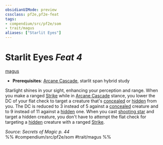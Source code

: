 ```yaml
---
obsidianUIMode: preview
cssclass: pf2e,pf2e-feat
tags:
- compendium/src/pf2e/som
- trait/magus
aliases: ["Starlit Eyes"]
---
```

# Starlit Eyes  *Feat 4*  
[magus](../../Rules/traits/magus-som.md)  

- **Prerequisites**: [Arcane Cascade](../../Rules/actions/arcane-cascade-som.md), starlit span hybrid study

Starlight shines in your sight, enhancing your perception and range. When you make a ranged [Strike](../../Rules/actions/strike.md) while in [Arcane Cascade](../../Rules/actions/arcane-cascade-som.md) stance, you lower the DC of your flat check to target a creature that's [concealed](../../Rules/conditions.md#Concealed) or [hidden](../../Rules/conditions.md#Hidden) from you. The DC is reduced to 3 instead of 5 against a [concealed](../../Rules/conditions.md#Concealed) creature and to 9 instead of 11 against a [hidden](../../Rules/conditions.md#Hidden) one. When you cast [shooting star](../spells/shooting-star-som.md) and target a hidden creature, you don't have to attempt the flat check for targeting a [hidden](../../Rules/conditions.md#Hidden) creature with a ranged [Strike](../../Rules/actions/strike.md).

*Source: Secrets of Magic p. 44*  
%% #compendium/src/pf2e/som #trait/magus %%